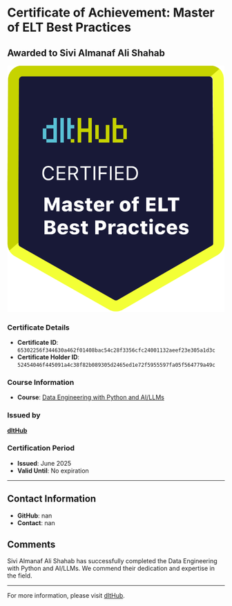 
# Certificate of Achievement: Master of ELT Best Practices

## Awarded to **Sivi Almanaf Ali Shahab**

![Course Image](../badges/dlt_master_elt_best_practices_badge.png)

### Certificate Details
- **Certificate ID**: `65302256f344630a462f01408bac54c28f3356cfc24001132aeef23e305a1d3c`
- **Certificate Holder ID**: `52454046f445091a4c38f82b089305d2465ed1e72f5955597fa05f564779a49c`

### Course Information
- **Course**: [Data Engineering with Python and AI/LLMs](https://www.youtube.com/watch?v=T23Bs75F7ZQ)

### Issued by
[**dltHub**](https://dlthub.com/) 

### Certification Period
- **Issued**: June 2025
- **Valid Until**: No expiration

---

## Contact Information
- **GitHub**: nan
- **Contact**: nan

## Comments
Sivi Almanaf Ali Shahab has successfully completed the Data Engineering with Python and AI/LLMs. We commend their dedication and expertise in the field.

---

For more information, please visit [dltHub](https://dlthub.com/).
    
